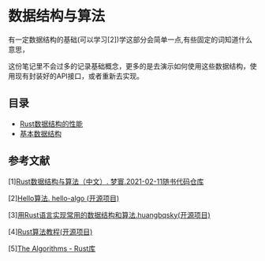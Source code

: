 # 数据结构与算法
有一定数据结构的基础(可以学习[2])学这部分会简单一点,有些固定的词知道什么意思，

这份笔记里不会过多的记录基础概念，更多的是去演示如何使用这些数据结构，使用现有封装好的API接口，或者重新去实现。


## 目录
 - [Rust数据结构的性能](./Rust数据结构的性能.md)
 - [基本数据结构](./基本数据结构.md)


## 参考文献
[1][Rust数据结构与算法（中文）. 梦寰.2021-02-11](https://github.com/QMHTMY/RustBook/tree/main/books)[随书代码仓库](https://github.com/QMHTMY/RustBook/tree/main)

[2][Hello算法. hello-algo (开源项目)](https://www.hello-algo.com/chapter_hello_algo/)

[3][用Rust语言实现常用的数据结构和算法.huangbqsky(开源项目)](https://github.com/huangbqsky/rust-datastruct-and-algorithm?tab=readme-ov-file)

[4][Rust算法教程(开源项目)](https://algo.course.rs/)

[5][The Algorithms - Rust库](https://github.com/TheAlgorithms/Rust)







